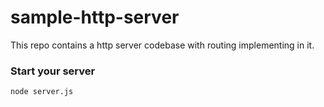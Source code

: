 # sample-http-server
This repo contains a http server codebase with routing implementing in it.

### Start your server
```zsh
node server.js
```
